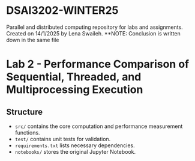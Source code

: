 # DSAI3202-WINTER25
Parallel and distributed computing repository for labs and assignments. Created on 14/1/2025 by Lena Swaileh.
**NOTE: Conclusion is written down in the same file

# Lab 2 - Performance Comparison of Sequential, Threaded, and Multiprocessing Execution

## Structure
- `src/` contains the core computation and performance measurement functions.
- `test/` contains unit tests for validation.
- `requirements.txt` lists necessary dependencies.
- `notebooks/` stores the original Jupyter Notebook.

